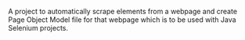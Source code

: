 A project to automatically scrape elements from a webpage and create Page Object Model file for that webpage which is to be used with Java Selenium projects.

